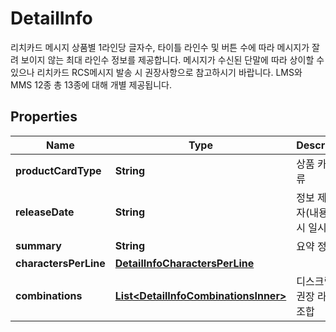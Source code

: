 

# DetailInfo

리치카드 메시지 상품별 1라인당 글자수, 타이틀 라인수 및 버튼 수에 따라 메시지가 잘려 보이지 않는 최대 라인수 정보를 제공합니다. 메시지가 수신된 단말에 따라 상이할 수 있으나 리치카드 RCS메시지 발송 시 권장사항으로 참고하시기 바랍니다. LMS와 MMS 12종 총 13종에 대해 개별 제공됩니다. 

## Properties

| Name | Type | Description | Notes |
|------------ | ------------- | ------------- | -------------|
|**productCardType** | **String** | 상품 카드 종류 |  [optional] |
|**releaseDate** | **String** | 정보 제공 일자(내용 수정시 일시 변경) |  [optional] |
|**summary** | **String** | 요약 정보 |  [optional] |
|**charactersPerLine** | [**DetailInfoCharactersPerLine**](DetailInfoCharactersPerLine.md) |  |  [optional] |
|**combinations** | [**List&lt;DetailInfoCombinationsInner&gt;**](DetailInfoCombinationsInner.md) | 디스크립션 권장 라인수 조합 |  [optional] |



